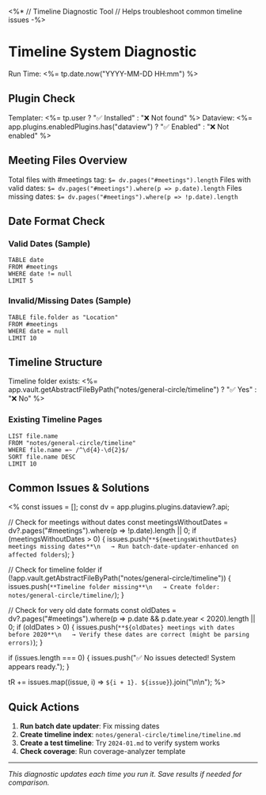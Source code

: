 <%*
// Timeline Diagnostic Tool
// Helps troubleshoot common timeline issues
-%>
# Timeline System Diagnostic

Run Time: <%= tp.date.now("YYYY-MM-DD HH:mm") %>

## Plugin Check

Templater: <%= tp.user ? "✅ Installed" : "❌ Not found" %>
Dataview: <%= app.plugins.enabledPlugins.has("dataview") ? "✅ Enabled" : "❌ Not enabled" %>

## Meeting Files Overview

Total files with #meetings tag: `$= dv.pages("#meetings").length`
Files with valid dates: `$= dv.pages("#meetings").where(p => p.date).length`
Files missing dates: `$= dv.pages("#meetings").where(p => !p.date).length`

## Date Format Check

### Valid Dates (Sample)
```dataview
TABLE date
FROM #meetings
WHERE date != null
LIMIT 5
```

### Invalid/Missing Dates (Sample)
```dataview
TABLE file.folder as "Location"
FROM #meetings
WHERE date = null
LIMIT 10
```

## Timeline Structure

Timeline folder exists: <%= app.vault.getAbstractFileByPath("notes/general-circle/timeline") ? "✅ Yes" : "❌ No" %>

### Existing Timeline Pages
```dataview
LIST file.name
FROM "notes/general-circle/timeline"
WHERE file.name =~ /^\d{4}-\d{2}$/
SORT file.name DESC
LIMIT 10
```

## Common Issues & Solutions

<% 
const issues = [];
const dv = app.plugins.plugins.dataview?.api;

// Check for meetings without dates
const meetingsWithoutDates = dv?.pages("#meetings").where(p => !p.date).length || 0;
if (meetingsWithoutDates > 0) {
    issues.push(`**${meetingsWithoutDates} meetings missing dates**\n   → Run batch-date-updater-enhanced on affected folders`);
}

// Check for timeline folder
if (!app.vault.getAbstractFileByPath("notes/general-circle/timeline")) {
    issues.push(`**Timeline folder missing**\n   → Create folder: notes/general-circle/timeline/`);
}

// Check for very old date formats
const oldDates = dv?.pages("#meetings").where(p => p.date && p.date.year < 2020).length || 0;
if (oldDates > 0) {
    issues.push(`**${oldDates} meetings with dates before 2020**\n   → Verify these dates are correct (might be parsing errors)`);
}

if (issues.length === 0) {
    issues.push("✅ No issues detected! System appears ready.");
}

tR += issues.map((issue, i) => `${i + 1}. ${issue}`).join("\n\n");
%>

## Quick Actions

1. **Run batch date updater**: Fix missing dates
2. **Create timeline index**: `notes/general-circle/timeline/timeline.md`
3. **Create a test timeline**: Try `2024-01.md` to verify system works
4. **Check coverage**: Run coverage-analyzer template

---
*This diagnostic updates each time you run it. Save results if needed for comparison.*